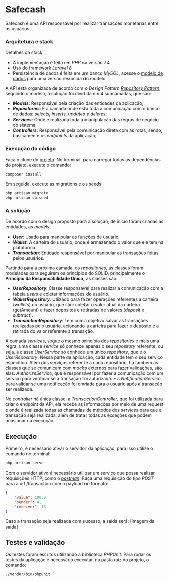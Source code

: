 # Safecash

Safecash é uma API responsável por realizar transações monetárias entre os usuários.

### Arquitetura e stack
Detalhes da stack:
- A implementação é feita em *PHP* na versão 7.4
- Uso do framework *Laravel 8* 
- Persistência de dados é feita em um banco *MySQL*, acesse o [modelo de dados](https://drive.google.com/file/d/1JYqI-0nPYiIk9HYrZV2uGybam6BEkTqd/view?usp=sharing) para uma versão resumida do modelo.

A API está organizada de acordo com o *Design Pattern* [*Repository Pattern*](https://renicius-pagotto.medium.com/entendendo-o-repository-pattern-fcdd0c36b63b), seguindo o modelo, a solução foi dividida em 4 subcamadas, que são: 
- ***Models***: Responsável pela criação das entidades da aplicação;
- ***Repositories***: É a camada onde está toda a comunicação com o banco de dados: *selects, inserts, updates e deletes*;
- ***Services***: Onde é realizada toda a manipulação das regras de negócio do sistema;
- ***Controllers***: Responsável pela comunicação direta com as rotas, sendo, basicamente os *endpoints* da aplicação;

### Execução do código
Faça o clone do [projeto](https://github.com/gabriel-cruz/cashbank.git).
No terminal, para carregar todas as dependências do projeto, execute o comando:
```sh
composer install
```
Em seguida, execute as migrations e os seeds:
```sh
php artisan migrate
php artisan db:seed
```

### A solução

De acordo com o design proposto para a solução, de início foram criadas as entidades, as *models*:
- ***User***: Usado para manipular as funções de usuário;
- ***Wallet***: A carteira do usuário, onde é armazenado o valor que ele tem na plataforma.
- ***Transaction***: Entidade responsável por manipular as transações feitas pelos usuários.

Partindo para a próxima camada, os *repositories*, as classes foram modeladas para seguirem os princípios do SOLID, principalmente o **Princípio da Responsabilidade Única**, as classes são:

- ***UserRepository***: Classe responsável para realizar a comunicação com a tabela *users* e coletar informações do usuário.
- ***WalletRepository***: Utiizado para fazer operações referentes a carteira (*wallets*) do usuário, que são: coletar o valor atual da carteira (getAmount) e fazer depósitos e retiradas de valores (*deposit* e *subtract*).
- ***TransactionRepository***: Tem como objetivo salvar as transações realizadas pelo usuário, acionando a carteira para fazer o depósito e a retirada do valor referente à transação.

A camada *services*, segue o mesmo princípio dos *repositories* e mais uma regra: uma classe *service* só conhece apenas o seu *repository* referente, ou seja, a classe *UserService* só conhece um único *repository*, que é o *UserRepository*. Nessa parte da aplicação, cada entidade tem o seu serviço específico. 
Além dos serviços referente a cada repositório, há também as classes que se comunicam com *mocks* externos para fazer validações, são elas: *AuthorizeService*, que é responsável por fazer a comunicação com um serviço para verificar se a transação foi autorizada. E a *NotificationService*, para validar se uma notificação foi enviada para o usuário após a transação ser realizada.

No *controller* há única classe, a *TransactionController*, que foi utilizada para criar o endpoint da API, ela recebe as informações por meio de uma request e onde é realizada todas as chamadas de métodos dos *services* para que a transação seja realizada, além de tratar todas as exceções que podem ocasionar na execução.

## Execução
Primeiro, é necessario ativar o servidor da aplicação, para isso utilize o comando no terminal:
```sh
php artisan serve
```
Com o servidor ativo é necessário utilizar um serviço que possa realizar requisições HTTP, como o [*postman*](https://www.postman.com/).
Faça uma requisição do tipo *POST* para a url /transaction com o payload no formato:
```json
{
    "value": 100.0,
    "sender": 4,
    "receiver": 15
}
```

Caso a transação seja realizada com sucesso, a saída será:
[imagem da saída]

## Testes e validação
Os testes foram escritos utilizando a biblioteca *PHPUnit*. Para rodar os testes da aplicação é necessário executar, na pasta raiz do projeto, o comando:
```sh
./vendor/bin/phpunit
```
